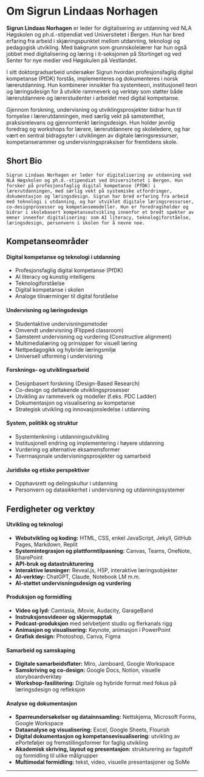 # Om Sigrun Lindaas Norhagen

**Sigrun Lindaas Norhagen** er leder for digitalisering av utdanning ved NLA Høgskolen og ph.d.-stipendiat ved Universitetet i Bergen. Hun har bred erfaring fra arbeid i skjæringspunktet mellom utdanning, teknologi og pedagogisk utvikling. Med bakgrunn som grunnskolelærer har hun også jobbet med digitalisering og læring i it-seksjonen på Stortinget og ved Senter for nye medier ved Høgskulen på Vestlandet.

I sitt doktorgradsarbeid undersøker Sigrun hvordan profesjonsfaglig digital kompetanse (PfDK) forstås, implementeres og dokumenteres i norsk lærerutdanning. Hun kombinerer innsikter fra systemteori, institusjonell teori og læringsdesign for å utvikle rammeverk og verktøy som støtter både lærerutdannere og lærerstudenter i arbeidet med digital kompetanse.

Gjennom forskning, undervisning og utviklingsprosjekter bidrar hun til fornyelse i lærerutdanningen, med særlig vekt på samstemthet, praksisrelevans og gjennomtenkt læringsdesign. Hun holder jevnlig foredrag og workshops for lærere, lærerutdannere og skoleledere, og har vært en sentral bidragsyter i utviklingen av digitale læringsressurser, kompetanserammer og undervisningspraksiser for fremtidens skole.

## Short Bio 
```
Sigrun Lindaas Norhagen er leder for digitalisering av utdanning ved NLA Høgskolen og ph.d.-stipendiat ved Universitetet i Bergen. Hun forsker på profesjonsfaglig digital kompetanse (PfDK) i lærerutdanningen, med særlig vekt på systemiske utfordringer, dokumentasjon og læringsdesign. Sigrun har bred erfaring fra arbeid med teknologi i utdanning, og har utviklet digitale læringsressurser, co-designprosesser og kompetansemodeller. Hun er foredragsholder og bidrar i skolebasert kompetanseutvikling innenfor et bredt spekter av emner innenfor digitalisering: som AI literacy, teknologiforståelse, læringsdesign, personvern i skolen for å nevne noe.
```


## Kompetanseområder

#### Digital kompetanse og teknologi i utdanning
- Profesjonsfaglig digital kompetanse (PfDK)
- AI literacy og kunstig intelligens
- Teknologiforståelse
- Digital kompetanse i skolen
- Analoge tilnærminger til digital forståelse

#### Undervisning og læringsdesign
- Studentaktive undervisningsmetoder
- Omvendt undervisning (Flipped classroom)
- Samstemt undervisning og vurdering (Constructive alignment)
- Multimedialæring og prinsipper for visuell læring
- Nettpedagogikk og hybride læringsmiljø
- Universell utforming i undervisning

#### Forsknings- og utviklingsarbeid
- Designbasert forskning (Design-Based Research)
- Co-design og deltakende utviklingsprosesser
- Utvikling av rammeverk og modeller (f.eks. PDC Ladder)
- Dokumentasjon og visualisering av kompetanse
- Strategisk utvikling og innovasjonsledelse i utdanning

#### System, politikk og struktur
- Systemtenkning i utdanningsutvikling
- Institusjonell endring og implementering i høyere utdanning
- Vurdering og alternative eksamensformer
- Tverrnasjonale undervisningsprosjekter og samarbeid

#### Juridiske og etiske perspektiver
- Opphavsrett og delingskultur i utdanning
- Personvern og datasikkerhet i undervisning og utdanningssystemer



## Ferdigheter og verktøy

#### Utvikling og teknologi
- **Webutvikling og koding:** HTML, CSS, enkel JavaScript, Jekyll, GitHub Pages, Markdown, Replit  
- **Systemintegrasjon og plattformtilpasning:** Canvas, Teams, OneNote, SharePoint  
- **API-bruk og datastrukturering**  
- **Interaktive løsninger:** Reveal.js, H5P, interaktive læringsobjekter  
- **AI-verktøy:** ChatGPT, Claude, Notebook LM m.m. 
- **AI-støttet undervisningsdesign og vurdering**  

#### Produksjon og formidling
- **Video og lyd:** Camtasia, iMovie, Audacity, GarageBand  
- **Instruksjonsvideoer og skjermopptak**  
- **Podcast-produksjon** med selvbetjent studio og flerkanals rigg  
- **Animasjon og visualisering:** Keynote, animasjon i PowerPoint  
- **Grafisk design:** Photoshop, Canva, Figma  

#### Samarbeid og samskaping
- **Digitale samarbeidsflater:** Miro, Jamboard, Google Workspace  
- **Samskriving og co-design:** Google Docs, Notion, visuelle storyboardverktøy  
- **Workshop-fasilitering:** Digitale og hybride format med fokus på læringsdesign og refleksjon  

#### Analyse og dokumentasjon
- **Spørreundersøkelser og datainnsamling:** Nettskjema, Microsoft Forms, Google Workspace  
- **Dataanalyse og visualisering:** Excel, Google Sheets, Flourish  
- **Digital dokumentasjon og kompetansevisualisering:** utvikling av ePorteføljer og fremstillingsformer for faglig utvikling  
- **Akademisk skriving, layout og presentasjon:** strukturering av fagstoff og formidling til ulike målgrupper  
- **Multimodal formidling:** tekst, video, visuelle presentasjoner og SoMe

---
